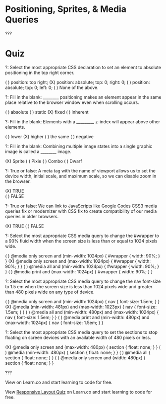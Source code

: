 # Positioning, Sprites, & Media Queries

???

# Quiz

?: Select the most appropriate CSS declaration to set an element to absolute positioning in the top right corner.

( ) position: top right;
(X) position: absolute; top: 0; right: 0;
( ) position: absolute; top: 0; left: 0; 
( ) None of the above.

?: Fill in the blank: ________ positioning makes an element appear in the same place relative to the browser window even when scrolling occurs.

( ) absolute
( ) static
(X) fixed 
( ) inherent

?: Fill in the blank: Elements with a _________ z-index will appear above other elements.

( ) lower
(X) higher
( ) the same
( ) negative

?: Fill in the blank: Combining multiple image states into a single graphic image is called a ________ image. 

(X) Sprite
( ) Pixie 
( ) Combo
( ) Dwarf

?: True or false: A meta tag with the name of viewport allows us to set the device width, initial scale, and maximum scale, so we can disable zoom in the browser.

(X) TRUE  
( ) FALSE

?: True or false: We can link to JavaScripts like Google Codes CSS3 media queries fix or modernizer with CSS fix to create compatibility of our media queries in older browsers.

(X) TRUE
( ) FALSE

?: Select the most appropriate CSS media query to change the #wrapper to a 90% fluid width when the screen size is less than or equal to 1024 pixels wide.  

( ) @media only screen and (min-width: 1024px) { #wrapper { width: 90%; } }
(X) @media only screen and (max-width: 1024px) { #wrapper { width: 90%; } }
( ) @media all and (min-width: 1024px) { #wrapper { width: 90%; } }
( ) @media print and (max-width: 1024px) { #wrapper { width: 90%; } }

?: Select the most appropriate CSS media query to change the nav font-size to 1.5 em when the screen size is less than 1024 pixels wide and greater than 480 pixels wide on any type of device.  

( ) @media only screen and (min-width: 1024px) { nav { font-size: 1.5em; } }
(X) @media (min-width: 481px) and (max-width: 1023px) { nav { font-size: 1.5em; } }
( ) @media all and (min-width: 480px) and (max-width: 1024px) { nav { font-size: 1.5em; } }
( ) @media print and (min-width: 480px) and (max-width: 1024px) { nav { font-size: 1.5em; } }

?: Select the most appropriate CSS media query to set the sections to stop floating on screen devices with an available width of 480 pixels or less.  

(X) @media only screen and (max-width: 480px) { section { float: none; } }
( ) @media (min-width: 480px) { section { float: none; } }
( ) @media all { section { float: none; } }
( ) @media only screen and (width: 480px) { section { float: none; } }

???

<p class='util--hide'>View <a href='https://learn.co/lessons/fe-quiz-05' title=''></a> on Learn.co and start learning to code for free.</p>

<p class='util--hide'>View <a href='https://learn.co/lessons/fe-quiz-05'>Responsive Layout Quiz</a> on Learn.co and start learning to code for free.</p>
